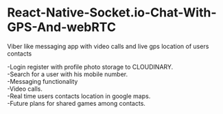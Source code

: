 # React-Native-Socket.io-Chat-With-GPS-And-webRTC
Viber like messaging app with video calls and live gps location of users contacts

-Login register with profile photo storage to CLOUDINARY.</br>
-Search for a user with his mobile number. </br>
-Messaging functionality</br>
-Video calls.</br>
-Real time users contacts location in google maps.</br>
-Future plans for shared games among contacts.</br>

